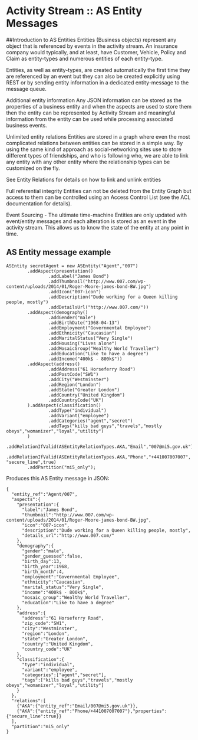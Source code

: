 # Activity Stream :: AS Entity Messages

##Introduction to AS Entities
Entities (Business objects) represent any object that is referenced by events in the activity stream. 
An insurance company would typically, and at least, have Customer, Vehicle, Policy and Claim as entity-types and numerous entities of each entity-type.

Entities, as well as entity-types, are created automatically the first time they are referenced by an event but they can also be created explicitly using REST or by sending entity information in a dedicated entity-message to the message queue.

Additional entity information
Any JSON information can be stored as the properties of a business entity and when the aspects are used to store them then the entity can be represented by Activity Stream and meaningful information from the entity can be used while processing associated business events.

Unlimited entity relations
Entities are stored in a graph where even the most complicated relations between entities can be stored in a simple way. 
By using the same kind of approach as social-networking sites use to store different types of friendships, and who is following who, we are able to link any entity with any other entity where the relationship types can be customized on the fly.

See Entity Relations for details on how to link and unlink entities

Full referential integrity
Entities can not be deleted from the Entity Graph but access to them can be controlled using an Access Control List (see the ACL documentation for details).

Event Sourcing - The ultimate time-machine
Entities are only updated with event/entity messages and each alteration is stored as an event in the activity stream. This allows us to know the state of the entity at any point in time.


## AS Entity message example
```
ASEntity secretAgent = new ASEntity("Agent","007")
        .addAspect(presentation()
                .addLabel("James Bond")
                .addThumbnail("http://www.007.com/wp-content/uploads/2014/01/Roger-Moore-james-bond-BW.jpg")
                .addIcon("007-icon")
                .addDescription("Dude working for a Queen killing people, mostly")
                .addDetailsUrl("http://www.007.com/"))
        .addAspect(demography()
                .addGender("male")
                .addBirthDate("1968-04-13")
                .addEmployment("Governmental Employee")
                .addEthnicity("Caucasian")
                .addMaritalStatus("Very Single")
                .addHousing("Lives alone")
                .addMosaicGroup("Wealthy World Traveller")
                .addEducation("Like to have a degree")
                .addIncome("400k$ - 800k$"))
        .addAspect(address()
                .addAddress("61 Horseferry Road")
                .addPostCode("SW1")
                .addCity("Westminster")
                .addRegion("London")
                .addState("Greater London")
                .addCountry("United Kingdom")
                .addCountryCode("UK")
        ).addAspect(classification()
                .addType("individual")
                .addVariant("employee")
                .addCategories("agent","secret")
                .addTags("kills bad guys","travels","mostly obeys","womanizer","loyal","utility")
        )
        .addRelationIfValid(ASEntityRelationTypes.AKA,"Email","007@mi5.gov.uk")
        .addRelationIfValid(ASEntityRelationTypes.AKA,"Phone","+441007007007", "secure_line",true)
        .addPartition("mi5_only");
```
Produces this AS Entity message in JSON:
```
{
  "entity_ref":"Agent/007",
  "aspects":{
    "presentation":{
      "label":"James Bond",
      "thumbnail":"http://www.007.com/wp-content/uploads/2014/01/Roger-Moore-james-bond-BW.jpg",
      "icon":"007-icon",
      "description":"Dude working for a Queen killing people, mostly",
      "details_url":"http://www.007.com/"
    },
    "demography":{
      "gender":"male",
      "gender_guessed":false,
      "birth_day":13,
      "birth_year":1968,
      "birth_month":4,
      "employment":"Governmental Employee",
      "ethnicity":"Caucasian",
      "marital_status":"Very Single",
      "income":"400k$ - 800k$",
      "mosaic_group":"Wealthy World Traveller",
      "education":"Like to have a degree"
    },
    "address":{
      "address":"61 Horseferry Road",
      "zip_code":"SW1",
      "city":"Westminster",
      "region":"London",
      "state":"Greater London",
      "country":"United Kingdom",
      "country_code":"UK"
    },
    "classification":{
      "type":"individual",
      "variant":"employee",
      "categories":["agent","secret"],
      "tags":["kills bad guys","travels","mostly obeys","womanizer","loyal","utility"]
    }
  },
  "relations":[
    {"AKA":{"entity_ref":"Email/007@mi5.gov.uk"}},
    {"AKA":{"entity_ref":"Phone/+441007007007"},"properties":{"secure_line":true}}
  ],
  "partition":"mi5_only"
}
```